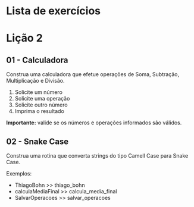# Lista de exercícios

# Lição 2
## 01 - Calculadora

Construa uma calculadora que efetue operações de Soma, Subtração, Multiplicação e Divisão.

1. Solicite um número
1. Solicite uma operação
1. Solicite outro número
1. Imprima o resultado

**Importante:** valide se os números e operações informados são válidos.

## 02 - Snake Case

Construa uma rotina que converta strings do tipo Camell Case para Snake Case.

Exemplos:
* ThiagoBohn >> thiago_bohn
* calculaMediaFinal >> calcula_media_final
* SalvarOperacoes >> salvar_operacoes
